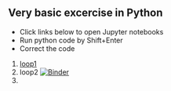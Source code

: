 ## Very basic excercise in Python
* Click links below to open Jupyter notebooks
* Run python code by Shift+Enter
* Correct the code



1. [loop1](https://mybinder.org/v2/gh/yuval-harpaz/pyxercise/master?filepath=loop1.ipynb)
2. loop2 [![Binder](https://mybinder.org/badge_logo.svg)](https://mybinder.org/v2/gh/yuval-harpaz/pyxercise/master?filepath=loop2.ipynb)
3. 
